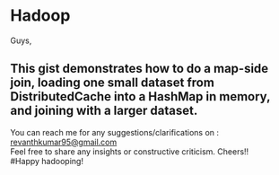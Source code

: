 # Hadoop

Guys,

This gist demonstrates how to do a map-side join, loading one small dataset from DistributedCache into a HashMap
in memory, and joining with a larger dataset.
-----------------------------------------------------------------------------------------------------------------------------

You can reach me for any suggestions/clarifications on  : revanthkumar95@gmail.com                                              
Feel free to share any insights or constructive criticism. Cheers!!                                                           
#Happy hadooping!  
